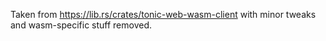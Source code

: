 Taken from https://lib.rs/crates/tonic-web-wasm-client with minor tweaks and wasm-specific stuff removed.
